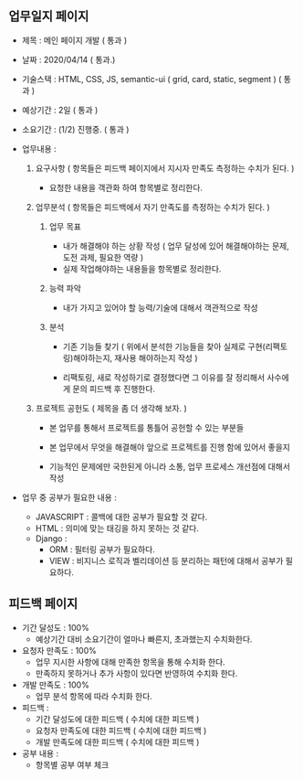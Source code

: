 ## 업무일지 페이지

* 제목 : 메인 페이지 개발 ( 통과 )

* 날짜 : 2020/04/14 ( 통과.)

* 기술스택 : HTML, CSS, JS, semantic-ui ( grid, card, static, segment ) ( 통과 )

* 예상기간 : 2일 ( 통과 )

* 소요기간 : (1/2) 진행중. ( 통과 )

* 업무내용 : 

  1. 요구사항 ( 항목들은 피드백 페이지에서 지시자 만족도 측정하는 수치가 된다. )

     - 요청한 내용을 객관화 하여 항목별로 정리한다.

     

  2. 업무분석 ( 항목들은 피드백에서 자기 만족도를 측정하는 수치가 된다. )

     1. 업무 목표

        * 내가 해결해야 하는 상황 작성 ( 업무 달성에 있어 해결해야하는 문제, 도전 과제, 필요한 역량 )
        * 실제 작업해야하는 내용들을 항목별로 정리한다.

     2. 능력 파악

        * 내가 가지고 있어야 할 능력/기술에 대해서 객관적으로 작성

     3. 분석

        * 기존 기능들 찾기 ( 위에서 분석한 기능들을 찾아 실제로 구현(리팩토링)해야하는지, 재사용 해야하는지 작성 )

        * 리팩토링, 새로 작성하기로 결정했다면 그 이유를 잘 정리해서 사수에게 문의 피드백 후 진행한다.

          

  3. 프로젝트 공헌도 ( 제목을 좀 더 생각해 보자. )

     * 본 업무를 통해서 프로젝트를 통틀어 공헌할 수 있는 부분들

     * 본 업무에서 무엇을 해결해야 앞으로 프로젝트를 진행 함에 있어서 좋을지

     * 기능적인 문제에만 국한된게 아니라 소통, 업무 프로세스 개선점에 대해서 작성

       

* 업무 중 공부가 필요한 내용 : 
  * JAVASCRIPT : 콜백에 대한 공부가 필요할 것 같다.
  * HTML : 의미에 맞는 태깅을 하지 못하는 것 같다.
  * Django :
    * ORM : 필터링 공부가 필요하다.
    * VIEW : 비지니스 로직과 벨리데이션 등 분리하는 패턴에 대해서 공부가 필요하다.



## 피드백 페이지

* 기간 달성도 : 100% 
  * 예상기간 대비 소요기간이 얼마나 빠른지, 초과했는지 수치화한다.
* 요청자 만족도 : 100%
  * 업무 지시한 사항에 대해 만족한 항목을 통해 수치화 한다.
  * 만족하지 못하거나 추가 사항이 있다면 반영하여 수치화 한다. 
* 개발 만족도 :  100%
  * 업무 분석 항목에 따라 수치화 한다. 
* 피드백 : 
  * 기간 달성도에 대한 피드백 ( 수치에 대한 피드백 )
  * 요청자 만족도에 대한 피드백 ( 수치에 대한 피드백 )
  * 개발 만족도에 대한 피드백 ( 수치에 대한 피드백 )
* 공부 내용 :  
  * 항목별 공부 여부 체크

